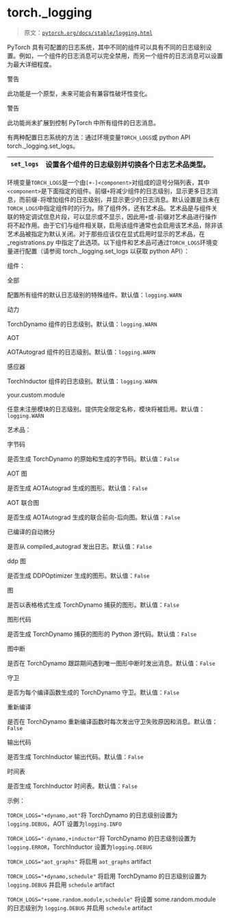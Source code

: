 # torch._logging

> 原文：[`pytorch.org/docs/stable/logging.html`](https://pytorch.org/docs/stable/logging.html)

PyTorch 具有可配置的日志系统，其中不同的组件可以具有不同的日志级别设置。例如，一个组件的日志消息可以完全禁用，而另一个组件的日志消息可以设置为最大详细程度。

警告

此功能是一个原型，未来可能会有兼容性破坏性变化。

警告

此功能尚未扩展到控制 PyTorch 中所有组件的日志消息。

有两种配置日志系统的方法：通过环境变量`TORCH_LOGS`或 python API torch._logging.set_logs。

| `set_logs` | 设置各个组件的日志级别并切换各个日志艺术品类型。 |
| --- | --- |

环境变量`TORCH_LOGS`是一个由`[+-]<component>`对组成的逗号分隔列表，其中`<component>`是下面指定的组件。前缀`+`将减少组件的日志级别，显示更多日志消息，而前缀`-`将增加组件的日志级别，并显示更少的日志消息。默认设置是当未在`TORCH_LOGS`中指定组件时的行为。除了组件外，还有艺术品。艺术品是与组件关联的特定调试信息片段，可以显示或不显示，因此用`+`或`-`前缀对艺术品进行操作将不起作用。由于它们与组件相关联，启用该组件通常也会启用该艺术品，除非该艺术品被指定为默认关闭。对于那些应该仅在显式启用时显示的艺术品，在 _registrations.py 中指定了此选项。以下组件和艺术品可通过`TORCH_LOGS`环境变量进行配置（请参阅 torch._logging.set_logs 以获取 python API）：

组件：

全部

配置所有组件的默认日志级别的特殊组件。默认值：`logging.WARN`

动力

TorchDynamo 组件的日志级别。默认值：`logging.WARN`

AOT

AOTAutograd 组件的日志级别。默认值：`logging.WARN`

感应器

TorchInductor 组件的日志级别。默认值：`logging.WARN`

your.custom.module

任意未注册模块的日志级别。提供完全限定名称，模块将被启用。默认值：`logging.WARN`

艺术品：

字节码

是否生成 TorchDynamo 的原始和生成的字节码。默认值：`False`

AOT 图

是否生成 AOTAutograd 生成的图形。默认值：`False`

AOT 联合图

是否生成 AOTAutograd 生成的联合前向-后向图。默认值：`False`

已编译的自动微分

是否从 compiled_autograd 发出日志。默认值：`False`

ddp 图

是否生成 DDPOptimizer 生成的图形。默认值：`False`

图

是否以表格格式生成 TorchDynamo 捕获的图形。默认值：`False`

图形代码

是否生成 TorchDynamo 捕获的图形的 Python 源代码。默认值：`False`

图中断

是否在 TorchDynamo 跟踪期间遇到唯一图形中断时发出消息。默认值：`False`

守卫

是否为每个编译函数生成的 TorchDynamo 守卫。默认值：`False`

重新编译

是否在 TorchDynamo 重新编译函数时每次发出守卫失败原因和消息。默认值：`False`

输出代码

是否生成 TorchInductor 输出代码。默认值：`False`

时间表

是否生成 TorchInductor 时间表。默认值：`False`

示例：

`TORCH_LOGS="+dynamo,aot"`将 TorchDynamo 的日志级别设置为`logging.DEBUG`，AOT 设置为`logging.INFO`

`TORCH_LOGS="-dynamo,+inductor"`将 TorchDynamo 的日志级别设置为`logging.ERROR`，TorchInductor 设置为`logging.DEBUG`

`TORCH_LOGS="aot_graphs"` 将启用 `aot_graphs` artifact

`TORCH_LOGS="+dynamo,schedule"` 将启用 TorchDynamo 的日志级别设置为 `logging.DEBUG` 并启用 `schedule` artifact

`TORCH_LOGS="+some.random.module,schedule"` 将设置 some.random.module 的日志级别为 `logging.DEBUG` 并启用 `schedule` artifact
